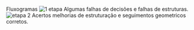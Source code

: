 Fluxogramas 
![1 etapa](https://github.com/user-attachments/assets/a3019e28-940e-4824-9c11-e1b3d5779774)
Algumas falhas de decisões e falhas de estruturas.
![etapa 2](https://github.com/user-attachments/assets/710fab4b-26da-4700-858b-360644380bb0)
 Acertos melhorias de estruturação e seguimentos geometricos corretos.
